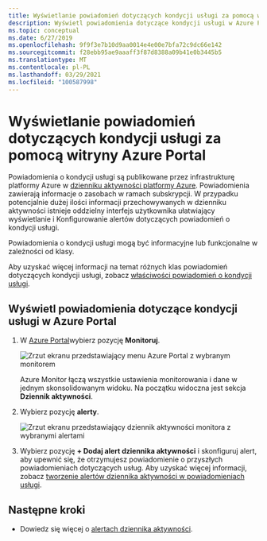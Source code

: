 ```yaml
---
title: Wyświetlanie powiadomień dotyczących kondycji usługi za pomocą witryny Azure Portal
description: Wyświetl powiadomienia dotyczące kondycji usługi w Azure Portal. Powiadomienia o kondycji usługi są publikowane przez infrastrukturę platformy Azure w dzienniku aktywności platformy Azure.
ms.topic: conceptual
ms.date: 6/27/2019
ms.openlocfilehash: 9f9f3e7b10d9aa0014e4e00e7bfa72c9dc66e142
ms.sourcegitcommit: f28ebb95ae9aaaff3f87d8388a09b41e0b3445b5
ms.translationtype: MT
ms.contentlocale: pl-PL
ms.lasthandoff: 03/29/2021
ms.locfileid: "100587998"
---
```

# <a name="view-service-health-notifications-by-using-the-azure-portal"></a>Wyświetlanie powiadomień dotyczących kondycji usługi za pomocą witryny Azure Portal

Powiadomienia o kondycji usługi są publikowane przez infrastrukturę platformy Azure w [dzienniku aktywności platformy Azure](../azure-monitor/essentials/platform-logs-overview.md).  Powiadomienia zawierają informacje o zasobach w ramach subskrypcji. W przypadku potencjalnie dużej ilości informacji przechowywanych w dzienniku aktywności istnieje oddzielny interfejs użytkownika ułatwiający wyświetlanie i Konfigurowanie alertów dotyczących powiadomień o kondycji usługi. 

Powiadomienia o kondycji usługi mogą być informacyjne lub funkcjonalne w zależności od klasy.

Aby uzyskać więcej informacji na temat różnych klas powiadomień dotyczących kondycji usługi, zobacz [właściwości powiadomień o kondycji usługi](service-health-notifications-properties.md).

## <a name="view-your-service-health-notifications-in-the-azure-portal"></a>Wyświetl powiadomienia dotyczące kondycji usługi w Azure Portal

1. W [Azure Portal](https://portal.azure.com)wybierz pozycję **Monitoruj**.

    ![Zrzut ekranu przedstawiający menu Azure Portal z wybranym monitorem](./media/service-notifications/home-monitor.png)

    Azure Monitor łączą wszystkie ustawienia monitorowania i dane w jednym skonsolidowanym widoku. Na początku widoczna jest sekcja **Dziennik aktywności**.

1. Wybierz pozycję **alerty**.

    ![Zrzut ekranu przedstawiający dziennik aktywności monitora z wybranymi alertami](./media/service-notifications/service-health-summary.png)

1. Wybierz pozycję **+ Dodaj alert dziennika aktywności** i skonfiguruj alert, aby upewnić się, że otrzymujesz powiadomienie o przyszłych powiadomieniach dotyczących usług. Aby uzyskać więcej informacji, zobacz [tworzenie alertów dziennika aktywności w powiadomieniach usługi](./alerts-activity-log-service-notifications-portal.md).

## <a name="next-steps"></a>Następne kroki

* Dowiedz się więcej o [alertach dziennika aktywności](../azure-monitor/alerts/activity-log-alerts.md).
